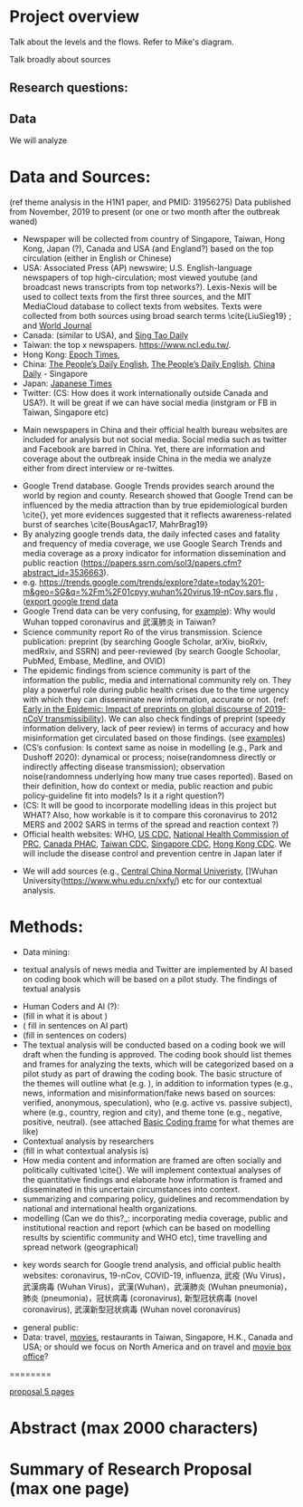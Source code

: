 # Project overview

Talk about the levels and the flows. Refer to Mike's diagram.

Talk broadly about sources

## Research questions:


## Data 

We will analyze

# Data and Sources: 
(ref theme analysis in the H1N1 paper, and PMID: 31956275)
Data published from November, 2019 to present (or one or two month after the outbreak waned)

- Newspaper will be collected from country of Singapore, Taiwan, Hong Kong, Japan (?), Canada and USA (and England?) based on the top circulation (either in English or Chinese)
- USA: Associated Press (AP) newswire; U.S. English-language newspapers of top high-circulation; most viewed youtube (and broadcast news transcripts from top networks?).  Lexis-Nexis will be used to collect texts from the first three sources, and the MIT MediaCloud database to collect texts from websites. Texts were collected from both sources using broad search terms \cite{LiuSieg19} ; and [World Journal](https://www.worldjournal.com/)
- Canada: (similar to USA), and [Sing Tao Daily](https://www.singtao.ca/toronto/?variant=zh-hk)
- Taiwan: the top x newspapers. https://www.ncl.edu.tw/.
- Hong Kong: [Epoch Times](https://www.epochtimes.com/gb/news415.htm),
- China:  [The People’s Daily English](http://en.people.cn/), [The People’s Daily English](http://www.people.com.cn/), [China Daily](http://global.chinadaily.com.cn/)		- Singapore
- Japan: [Japanese Times](https://www.japantimes.co.jp/)
- Twitter: (CS:  How does it work internationally outside Canada and USA?).  It will be great if we can have social media (instgram or FB in Taiwan, Singapore etc)

* Main newspapers in China and their official health bureau websites are included for analysis but not social media.   Social media such as twitter and Facebook are barred in China. Yet, there are information and coverage about the outbreak inside China in the media we analyze either from direct interview or re-twittes. 

- Google Trend database.  Google Trends provides search around the world by region and county.  Research showed that Google Trend can be influenced by the media attraction than by true epidemiological burden \cite{}, yet more evidences suggested that it reflects awareness-related burst of searches \cite{BousAgac17, MahrBrag19}
-   By analyzing google trends data, the daily infected cases and fatality and frequency of media coverage,  we use Google Search Trends and media coverage as a proxy indicator for information dissemination and public reaction  (https://papers.ssrn.com/sol3/papers.cfm?abstract_id=3536663).
- e.g. https://trends.google.com/trends/explore?date=today%201-m&geo=SG&q=%2Fm%2F01cpyy,wuhan%20virus,19-nCov,sars,flu ,([export google trend data]( https://support.google.com/trends/answer/4365538?hl=en)
- Google Trend data can be very confusing, for [example](https://trends.google.com/trends/explore?date=today%201-m&geo=TW&gprop=images&q=coronavirus,sars,%2Fm%2F0l3cy,wuhan%20virus,%E6%AD%A6%E6%BC%A2%E8%82%BA%E7%82%8E)): Why would Wuhan topped coronavirus and 武漢肺炎 in Taiwan?
- Science community report Ro of the virus transmission.  Science publication: preprint (by searching Google Scholar, arXiv, bioRxiv, medRxiv, and SSRN) and peer-reviewed (by search Google Schoolar, PubMed, Embase, Medline, and OVID)
- The epidemic findings from science community is part of the information the public, media and international community rely on. They play a powerful role during public health crises due to the time urgency with which they can disseminate new information, accurate or not. (ref: [Early in the Epidemic: Impact of preprints on global discourse of 2019-nCoV transmissibility](https://papers.ssrn.com/sol3/papers.cfm?abstract_id=3536663)).  We can also check findings of preprint (speedy information delivery, lack of peer review) in terms of accuracy and how misinformation get circulated based on those findings. (see [examples](https://papers.ssrn.com/sol3/papers.cfm?abstract_id=3536663))
- (CS’s confusion: Is context same as noise in modelling (e.g., Park and Dushoff 2020):  dynamical or process; noise(randomness directly or indirectly affecting disease transmission); observation noise(randomness underlying how many true cases reported).  Based on their definition, how do context or media, public reaction and pubic policy-guideline fit into models?  Is it a right question?)
- (CS: It will be good to incorporate modelling ideas in this project but WHAT?  Also, how workable is it to compare this coronavirus to 2012 MERS and 2002 SARS in terms of the spread and reaction context ?)
- Official health websites:  WHO, [US CDC](https://www.cdc.gov/coronavirus/index.html), [National Health Commission of PRC](http://en.nhc.gov.cn/index.html), [Canada PHAC](https://www.canada.ca/en/public-health/services/diseases/2019-novel-coronavirus-infection.html), [Taiwan CDC](https://www.cdc.gov.tw/En), [Singapore CDC](https://www.ncid.sg/Pages/default.aspx), [Hong Kong CDC]().  We will include the disease control and prevention centre in Japan later if 

* We will add sources (e.g., [Central China Normal Univeristy](http://news.ccnu.edu.cn/index.htm), []Wuhan University(https://www.whu.edu.cn/xxfy/) etc for our contextual analysis.

# Methods:
-  Data mining:
* textual analysis of news media and Twitter are implemented by AI based on coding book which will be based on a pilot study.  The findings of textual analysis 
- Human Coders and AI (?):  
- (fill in what it is about	)
- ( fill in sentences on AI part)
- (fill in sentences on coders)
- The textual analysis will be conducted based on a coding book we will draft when the funding is approved.  The coding book should list themes and frames for analyzing the texts, which will be categorized based on a pilot study as part of drawing the coding book.  The basic structure of the themes will outline what (e.g. ), in addition to information types  (e.g., news, information and misinformation/fake news based on sources: verified, anonymous, speculation), who (e.g. active vs. passive subject), where (e.g., country, region and city), and theme tone (e.g., negative, positive, neutral).  (see  attached [Basic Coding frame](https://github.com/cfshi/coronavirus/blob/master/coding%20book.md) for what themes are like)
- Contextual analysis by researchers
- (fill in what contextual analysis is)
-   How media content and information are framed are often socially and politically cultivated \cite{}.  We will  implement contextual analyses of the quantitative findings and elaborate how information is framed and disseminated in this uncertain circumstances into context.
- summarizing and comparing policy, guidelines and recommendation by national and international health organizations.
- modelling (Can we do this?_:  incorporating media coverage, public and institutional reaction and report (which can be based on modelling results by scientific community and WHO etc), time travelling and spread network (geographical)

* key words search for Google trend analysis, and official public health websites: coronavirus, 19-nCov, COVID-19, influenza, 武疫 (Wu Virus)，武漢病毒 (Wuhan Virus)，武漢(Wuhan)，武漢肺炎 (Wuhan pneumonia)，肺炎 (pneumonia)，冠状病毒 (coronavirus), 新型冠状病毒 (novel coronavirus), 武漢新型冠状病毒 (Wuhan novel coronavirus)
-  general public:
- Data:  travel, [movies](https://www.boxofficemojo.com/?ref_=bo_nb_di_mojologo), restaurants in Taiwan, Singapore, H.K., Canada and USA; or should we focus on North America and on travel and [movie box office](https://www.boxofficemojo.com/?ref_=bo_nb_di_mojologo)?


========

[proposal 5 pages](https://www.researchnet-recherchenet.ca/rnr16/vwOpprtntyDtls.do?prog=3248#howtoapply)
# Abstract (max 2000 characters)

# Summary of Research Proposal (max one page)
